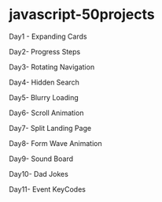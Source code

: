 # javascript-50projects

Day1 - Expanding Cards

Day2- Progress Steps

Day3- Rotating Navigation

Day4- Hidden Search

Day5- Blurry Loading

Day6- Scroll Animation

Day7- Split Landing Page

Day8- Form Wave Animation

Day9- Sound Board

Day10- Dad Jokes

Day11- Event KeyCodes
